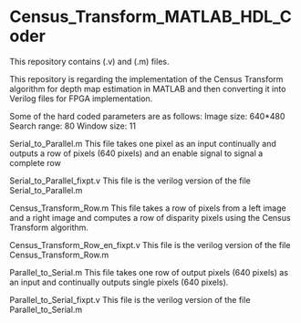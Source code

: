 # Census_Transform_MATLAB_HDL_Coder
This repository contains (.v) and (.m) files.

This repository is regarding the implementation of the Census Transform algorithm for depth map estimation in MATLAB and then converting it into Verilog files for FPGA implementation.

Some of the hard coded parameters are as follows:
Image size: 640*480
Search range: 80
Window size: 11

Serial_to_Parallel.m
This file takes one pixel as an input continually and outputs a row of pixels (640 pixels) and an enable signal to signal a complete row

Serial_to_Parallel_fixpt.v
This file is the verilog version of the file Serial_to_Parallel.m

Census_Transform_Row.m
This file takes a row of pixels from a left image and a right image and computes a row of disparity pixels using the Census Transform algorithm.

Census_Transform_Row_en_fixpt.v
This file is the verilog version of the file Census_Transform_Row.m

Parallel_to_Serial.m
This file takes one row of output pixels (640 pixels) as an input and continually outputs single pixels (640 pixels).

Parallel_to_Serial_fixpt.v
This file is the verilog version of the file Parallel_to_Serial.m
